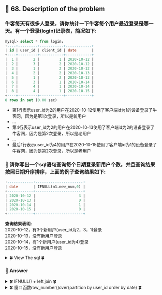 ## &#128044; 68. Description of the problem

###  牛客每天有很多人登录，请你统计一下牛客每个用户最近登录是哪一天。有一个登录(login)记录表，简况如下: 

```sql
mysql> select * from login;
+----+---------+-----------+------------+
| id | user_id | client_id | date       |
+----+---------+-----------+------------+
|  1 |       2 |         1 | 2020-10-12 |
|  2 |       3 |         2 | 2020-10-12 |
|  3 |       1 |         2 | 2020-10-12 |
|  4 |       2 |         2 | 2020-10-13 |
|  5 |       1 |         2 | 2020-10-13 |
|  6 |       3 |         1 | 2020-10-14 |
|  7 |       4 |         1 | 2020-10-14 |
|  8 |       4 |         1 | 2020-10-15 |
+----+---------+-----------+------------+
8 rows in set (0.00 sec)
```
- 第1行表示user_id为2的用户在2020-10-12使用了客户端id为1的设备登录了牛客网，因为是第1次登录，所以是新用户
- ...
- 第4行表示user_id为2的用户在2020-10-13使用了客户端id为2的设备登录了牛客网，因为是第2次登录，所以是老用户
- ...
- 最后1行表示user_id为4的用户在2020-10-15使用了客户端id为1的设备登录了牛客网，因为是第2次登录，所以是老用户



### &#127800; 请你写出一个sql语句查询每个日期登录新用户个数，并且查询结果按照日期升序排序，上面的例子查询结果如下:

```sql
+------------+----------------------+
| date       | IFNULL(n1.new_num,0) |
+------------+----------------------+
| 2020-10-12 |                    3 |
| 2020-10-13 |                    0 |
| 2020-10-14 |                    1 |
| 2020-10-15 |                    0 |
+------------+----------------------+
```

**查询结果表明:**<br>
2020-10-12，有3个新用户(user_id为2，3，1)登录<br>
2020-10-13，没有新用户登录<br>
2020-10-14，有1个新用户(user_id为4)登录<br>
2020-10-15，没有新用户登录<br>


<details>
<summary>&#127808; View The sql &#127808;</summary>
  
```sql
mysql> create table login
    -> (id smallint(5) not null primary key,
    -> user_id smallint(5) not null,
    -> client_id smallint(5) not null,
    -> date date not null);
Query OK, 0 rows affected (0.03 sec)
```
```sql
insert into login
(id, user_id, client_id, date)
values
(1,2,1,'2020-10-12'),
(2,3,2,'2020-10-12'),
(3,1,2,'2020-10-12'),
(4,2,2,'2020-10-13'),
(5,1,2,'2020-10-13'),
(6,3,1,'2020-10-14'),
(7,4,1,'2020-10-14'),
(8,4,1,'2020-10-15')
on duplicate key 
update id = values(id), user_id = values(user_id), client_id = values(client_id), date = values(date);
```
</details>

### &#127800;  Answer

<details>
<summary>&#127808; IFNULL() + left join &#127808;</summary>
  
```sql
SELECT l.date,IFNULL(n1.new_num,0)
FROM login l
# 左连接表l1，有数据则显示数据，null则显示0
LEFT JOIN(
    # 表l1显示当日新登录用户个数，
    SELECT l1.date,COUNT(DISTINCT l1.user_id) AS new_num
    from login l1
    # 若 (表l1用户的登录日期 = 该用户最早的登录日期) 则累加 1
    where l1.date =(
        SELECT min(date) 
        FROM login l2
        where l2.user_id = l1.user_id
    )
    GROUP BY l1.date
) n1
ON l.date = n1.date
GROUP BY l.date
ORDER BY l.date
```
</details>


<details>
<summary>&#127808; 窗口函数row_number()over(partition by user_id order by date) &#127808;</summary>
  
```sql
select a.date,sum(case when t_rank=1 then 1 else 0 end)
# row_number()over(partition by user_id order by date) 按照user_id排序，累计date
# 即第二次登陆则会获取到一个新的date，t_rank为2
from (select date, row_number()over(partition by user_id order by date)as t_rank
     from login
     ) as a
group by a.date
```
</details>